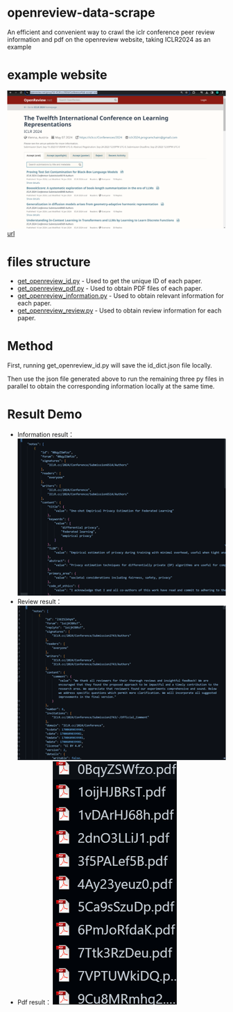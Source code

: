 # openreview-data-scrape
An efficient and convenient way to crawl the iclr conference peer review information and pdf on the openreview website, taking ICLR2024 as an example

# example website
![ICLR 2024](images/1707112876582.jpg)
[url](https://openreview.net/group?id=ICLR.cc/2024/Conference#tab-accept-oral)


# files structure 
  - [get_openreview_id.py](#文件1.1) - Used to get the unique ID of each paper.
  - [get_openreview_pdf.py](#文件1.2) - Used to obtain PDF files of each paper.
  - [get_openreview_information.py](#文件1.3) - Used to obtain relevant information for each paper.
  - [get_openreview_review.py](#文件1.4) - Used to obtain review information for each paper.

# Method
  First, running get_openreview_id.py will save the id_dict.json file locally.

  Then use the json file generated above to run the remaining three py files in parallel to obtain the corresponding information locally at the same time.

# Result Demo
- Information result：
  ![ICLR 2024_information](images/information.jpg)
- Review result：
  ![ICLR 2024_review](images/review.jpg)
- Pdf result：
  ![ICLR 2024_pdf](images/1707113461050.jpg)
